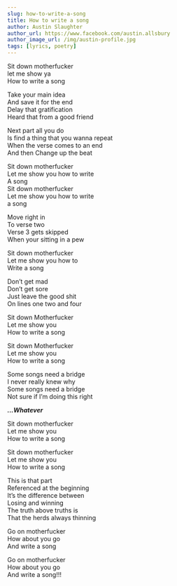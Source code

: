```yaml
---
slug: how-to-write-a-song
title: How to write a song
author: Austin Slaughter
author_url: https://www.facebook.com/austin.allsbury
author_image_url: /img/austin-profile.jpg
tags: [lyrics, poetry]
---
```


Sit down motherfucker  
let me show ya  
How to write a song

Take your main idea  
And save it for the end  
Delay that gratification  
Heard that from a good friend

Next part all you do  
Is find a thing that you wanna repeat  
When the verse comes to an end  
And then Change up the beat

Sit down motherfucker  
Let me show you how to write  
A song  
Sit down motherfucker  
Let me show you how to write  
a song

Move right in  
To verse two  
Verse 3 gets skipped  
When your sitting in a pew

Sit down motherfucker  
Let me show you how to  
Write a song

Don’t get mad  
Don’t get sore  
Just leave the good shit  
On lines one two and four

Sit down Motherfucker  
Let me show you  
How to write a song

Sit down Motherfucker  
Let me show you  
How to write a song

Some songs need a bridge  
I never really knew why  
Some songs need a bridge  
Not sure if I’m doing this right

***...Whatever***

Sit down motherfucker  
Let me show you  
How to write a song

Sit down motherfucker  
Let me show you  
How to write a song

This is that part  
Referenced at the beginning  
It’s the difference between  
Losing and winning  
The truth above truths is  
That the herds always thinning

Go on motherfucker  
How about you go  
And write a song

Go on motherfucker  
How about you go  
And write a song!!!
